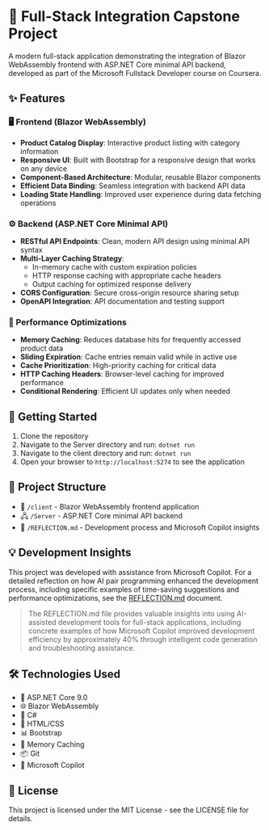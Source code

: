 <link rel="stylesheet" href="https://cdnjs.cloudflare.com/ajax/libs/font-awesome/6.5.1/css/all.min.css">

# 🔧 Full-Stack Integration Capstone Project

A modern full-stack application demonstrating the integration of Blazor WebAssembly frontend with ASP.NET Core minimal API backend, developed as part of the Microsoft Fullstack Developer course on Coursera.

## ✨ Features

### 🖥️ Frontend (Blazor WebAssembly)

- **Product Catalog Display**: Interactive product listing with category information
- **Responsive UI**: Built with Bootstrap for a responsive design that works on any device
- **Component-Based Architecture**: Modular, reusable Blazor components
- **Efficient Data Binding**: Seamless integration with backend API data
- **Loading State Handling**: Improved user experience during data fetching operations

### ⚙️ Backend (ASP.NET Core Minimal API)

- **RESTful API Endpoints**: Clean, modern API design using minimal API syntax
- **Multi-Layer Caching Strategy**:
  - In-memory cache with custom expiration policies
  - HTTP response caching with appropriate cache headers
  - Output caching for optimized response delivery
- **CORS Configuration**: Secure cross-origin resource sharing setup
- **OpenAPI Integration**: API documentation and testing support

### 🚀 Performance Optimizations

- **Memory Caching**: Reduces database hits for frequently accessed product data
- **Sliding Expiration**: Cache entries remain valid while in active use
- **Cache Prioritization**: High-priority caching for critical data
- **HTTP Caching Headers**: Browser-level caching for improved performance
- **Conditional Rendering**: Efficient UI updates only when needed

## 🏁 Getting Started

1. Clone the repository
2. Navigate to the Server directory and run: `dotnet run`
3. Navigate to the client directory and run: `dotnet run`
4. Open your browser to `http://localhost:5274` to see the application

## 📂 Project Structure

- 📱 `/client` - Blazor WebAssembly frontend application
- 🖧 `/Server` - ASP.NET Core minimal API backend
- 📝 `/REFLECTION.md` - Development process and Microsoft Copilot insights

## 💡 Development Insights

This project was developed with assistance from Microsoft Copilot. For a detailed reflection on how AI pair programming enhanced the development process, including specific examples of time-saving suggestions and performance optimizations, see the [REFLECTION.md](REFLECTION.md) document.

> The REFLECTION.md file provides valuable insights into using AI-assisted development tools for full-stack applications, including concrete examples of how Microsoft Copilot improved development efficiency by approximately 40% through intelligent code generation and troubleshooting assistance.

## 🛠️ Technologies Used

- 📌 ASP.NET Core 9.0
- 🌐 Blazor WebAssembly
- 🧰 C#
- 🎨 HTML/CSS
- 📊 Bootstrap
- 💾 Memory Caching
- 📦 Git
- 🤖 Microsoft Copilot

## 📄 License

This project is licensed under the MIT License - see the LICENSE file for details.
